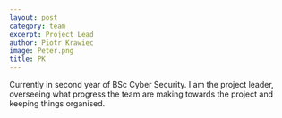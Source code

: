 ```yaml
---
layout: post
category: team
excerpt: Project Lead
author: Piotr Krawiec
image: Peter.png
title: PK
---
```


Currently in second year of BSc Cyber Security. I am the project leader, overseeing what progress the team are making towards the project and keeping things organised.